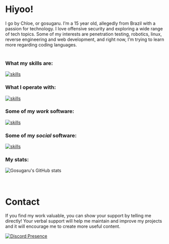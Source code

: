 # Hiyoo!
I go by Chloe, or gosugaru. I’m a 15 year old, allegedly from Brazil with a passion for technology. I love offensive security and exploring a wide range of tech topics. Some of my interests are penetration testing, robotics, linux, reverse engineering and web development, and right now, I’m trying to learn more regarding coding languages.
<br>
<br>
### What my skills are:
[![skills](https://skillicons.dev/icons?i=html,css,js,py,c,linux)](https://skillicons.dev)
### What I operate with:
[![skills](https://skillicons.dev/icons?i=arch,windows,ubuntu)](https://skillicons.dev)
### Some of my *work* software:
[![skills](https://skillicons.dev/icons?i=vscode,emacs,obsidian,github,ai,replit,stackoverflow,vim,cloudflare,androidstudio,pytorch)](https://skillicons.dev)
### Some of my *social* software:
[![skills](https://skillicons.dev/icons?i=discord,instagram,gmail)](https://skillicons.dev)

### My stats:
![Gosugaru's GitHub stats](https://github-readme-stats.vercel.app/api?username=gosugaru&show_icons=true&theme=dracula)
<br><br><br>

# Contact

If you find my work valuable, you can show your support by telling me directly! 
  Your verbal support will help me maintain and improve my projects and it will encourage me to create more useful content.</p>

[![Discord Presence](https://lanyard.cnrad.dev/api/1107742328690577590)](https://discord.com/users/1107742328690577590)
